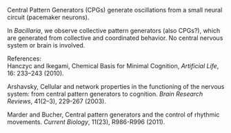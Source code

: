 Central Pattern Generators (CPGs) generate oscillations from a small neural circuit (pacemaker neurons).  

In _Bacillaria_, we observe collective pattern generators (also CPGs?), which are generated from collective and coordinated behavior. No central nervous system or brain is involved.  

References:  
Hanczyc and Ikegami, Chemical Basis for Minimal Cognition, _Artificial Life_, 16: 233–243 (2010).  

Arshavsky, Cellular and network properties in the functioning of the nervous system: from central pattern generators to cognition. _Brain Research Reviews_, 41(2–3), 229-267 (2003).  

Marder and Bucher, Central pattern generators and the control of rhythmic movements. _Current Biology_, 11(23), R986-R996 (2011).  



